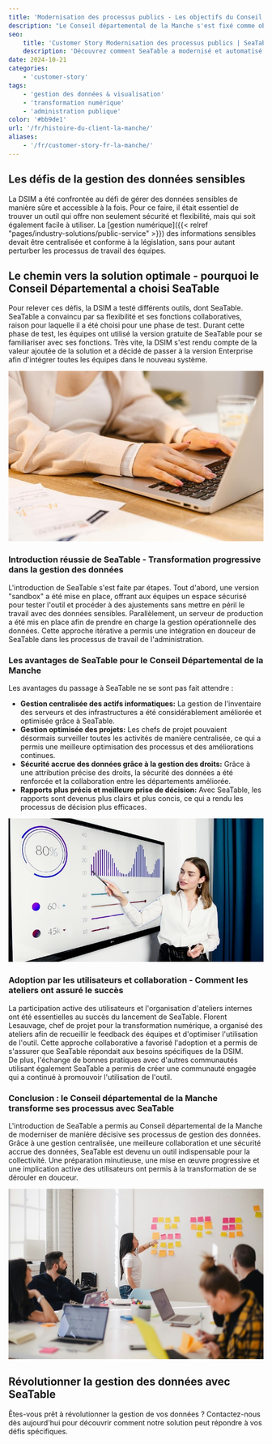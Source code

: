 ```yaml
---
title: 'Modernisation des processus publics - Les objectifs du Conseil départemental de la Manche'
description: "Le Conseil départemental de la Manche s'est fixé comme objectif d'optimiser la gestion et la modernisation des processus de données de sa collectivité. Afin de répondre aux exigences croissantes, la Direction des systèmes d'information et de la modernisation (DSIM) a travaillé à la mise en place de solutions plus efficaces pour la gestion des données. Les feuilles de calcul Excel constituaient jusqu'à présent un outil central, mais les contraintes croissantes en matière de centralisation et de gestion des droits d'accès ont rendu nécessaire une nouvelle solution"
seo:
    title: 'Customer Story Modernisation des processus publics | SeaTable'
    description: 'Découvrez comment SeaTable a modernisé et automatisé les processus publics du Conseil Départemental de la Manche en France.'
date: 2024-10-21
categories:
    - 'customer-story'
tags:
    - 'gestion des données & visualisation'
    - 'transformation numérique'
    - 'administration publique'
color: '#bb9de1'
url: '/fr/histoire-du-client-la-manche/'
aliases:
    - '/fr/customer-story-fr-la-manche/'
---
```


## Les défis de la gestion des données sensibles

La DSIM a été confrontée au défi de gérer des données sensibles de manière sûre et accessible à la fois. Pour ce faire, il était essentiel de trouver un outil qui offre non seulement sécurité et flexibilité, mais qui soit également facile à utiliser. La [gestion numérique]({{< relref "pages/industry-solutions/public-service" >}}) des informations sensibles devait être centralisée et conforme à la législation, sans pour autant perturber les processus de travail des équipes.

## Le chemin vers la solution optimale - pourquoi le Conseil Départemental a choisi SeaTable

Pour relever ces défis, la DSIM a testé différents outils, dont SeaTable. SeaTable a convaincu par sa flexibilité et ses fonctions collaboratives, raison pour laquelle il a été choisi pour une phase de test. Durant cette phase de test, les équipes ont utilisé la version gratuite de SeaTable pour se familiariser avec ses fonctions. Très vite, la DSIM s'est rendu compte de la valeur ajoutée de la solution et a décidé de passer à la version Enterprise afin d'intégrer toutes les équipes dans le nouveau système.

![Modernisation des processus publics grâce à la numérisation](pexels-anthonyshkraba-production-8374293.jpg)

### Introduction réussie de SeaTable - Transformation progressive dans la gestion des données

L'introduction de SeaTable s'est faite par étapes. Tout d'abord, une version "sandbox" a été mise en place, offrant aux équipes un espace sécurisé pour tester l'outil et procéder à des ajustements sans mettre en péril le travail avec des données sensibles. Parallèlement, un serveur de production a été mis en place afin de prendre en charge la gestion opérationnelle des données. Cette approche itérative a permis une intégration en douceur de SeaTable dans les processus de travail de l'administration.

### Les avantages de SeaTable pour le Conseil Départemental de la Manche

Les avantages du passage à SeaTable ne se sont pas fait attendre :

- **Gestion centralisée des actifs informatiques:** La gestion de l'inventaire des serveurs et des infrastructures a été considérablement améliorée et optimisée grâce à SeaTable.
- **Gestion optimisée des projets:** Les chefs de projet pouvaient désormais surveiller toutes les activités de manière centralisée, ce qui a permis une meilleure optimisation des processus et des améliorations continues.
- **Sécurité accrue des données grâce à la gestion des droits:** Grâce à une attribution précise des droits, la sécurité des données a été renforcée et la collaboration entre les départements améliorée.
- **Rapports plus précis et meilleure prise de décision:** Avec SeaTable, les rapports sont devenus plus clairs et plus concis, ce qui a rendu les processus de décision plus efficaces.

![Augmentation des processus de travail grâce aux possibilités d'évaluation](pexels-artempodrez-5716042.jpg)

### Adoption par les utilisateurs et collaboration - Comment les ateliers ont assuré le succès

La participation active des utilisateurs et l'organisation d'ateliers internes ont été essentielles au succès du lancement de SeaTable. Florent Lesauvage, chef de projet pour la transformation numérique, a organisé des ateliers afin de recueillir le feedback des équipes et d'optimiser l'utilisation de l'outil. Cette approche collaborative a favorisé l'adoption et a permis de s'assurer que SeaTable répondait aux besoins spécifiques de la DSIM.  
De plus, l'échange de bonnes pratiques avec d'autres communautés utilisant également SeaTable a permis de créer une communauté engagée qui a continué à promouvoir l'utilisation de l'outil.

### Conclusion : le Conseil départemental de la Manche transforme ses processus avec SeaTable

L'introduction de SeaTable a permis au Conseil départemental de la Manche de moderniser de manière décisive ses processus de gestion des données. Grâce à une gestion centralisée, une meilleure collaboration et une sécurité accrue des données, SeaTable est devenu un outil indispensable pour la collectivité. Une préparation minutieuse, une mise en œuvre progressive et une implication active des utilisateurs ont permis à la transformation de se dérouler en douceur.

![Amélioration de la coopération entre les autorités publiques](jason-goodman-Oalh2MojUuk-unsplash.jpg)

## Révolutionner la gestion des données avec SeaTable

Êtes-vous prêt à révolutionner la gestion de vos données ? Contactez-nous dès aujourd'hui pour découvrir comment notre solution peut répondre à vos défis spécifiques.
